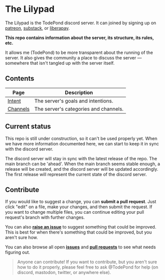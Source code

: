 # The Lilypad

The Lilypad is the TodePond discord server. It can joined by signing up on [patreon](https://patreon.com/TodePond), [substack](https://todepond.substack.com), or [liberapay](https://liberapay.com/TodePond).

**This repo contains information about the server, its structure, its rules, etc.**

It allows me (TodePond) to be more transparent about the running of the server. It also gives the community a place to discuss the server — somewhere that isn't tangled up with the server itself.

## Contents

| Page                          | Description                           |
| ----------------------------- | ------------------------------------- |
| [Intent](pages/intent.md)     | The server's goals and intentions.    |
| [Channels](pages/channels.md) | The server's categories and channels. |


## Current status

This repo is still under construction, so it can't be used properly yet. When we have more information documented here, we can start to keep it in sync with the discord server.

The discord server will stay in sync with the latest release of the repo. The main branch can be 'ahead'. When the main branch seems stable enough, a release will be created, and the discord server will be updated accordingly. The first release will represent the current state of the discord server.

## Contribute

If you would like to suggest a change, you can **submit a pull request**. Just click "edit" on a file, make your changes, and then submit the request. If you want to change multiple files, you can continue editing your pull request's branch with further changes.

You can also **[raise an issue](https://github.com/TodePond/TheLilypad/issues/new)** to suggest something that could be improved. This is best for when there's something that could be improved, but you aren't sure how.

You can also browse all open [**issues**](https://github.com/TodePond/TheLilypad/issues) and [**pull requests**](https://github.com/TodePond/TheLilypad/pulls) to see what needs figuring out.

> Anyone can contribute! If you want to contribute, but you aren't sure how to do it properly, please feel free to ask @TodePond for help (on discord, mastodon, twitter, or anywhere else).
